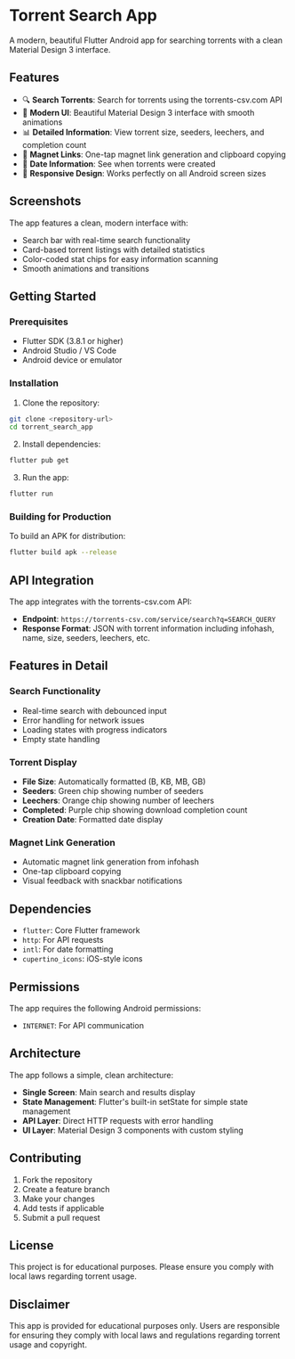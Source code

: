# Torrent Search App

A modern, beautiful Flutter Android app for searching torrents with a clean Material Design 3 interface.

## Features

- 🔍 **Search Torrents**: Search for torrents using the torrents-csv.com API
- 📱 **Modern UI**: Beautiful Material Design 3 interface with smooth animations
- 📊 **Detailed Information**: View torrent size, seeders, leechers, and completion count
- 🔗 **Magnet Links**: One-tap magnet link generation and clipboard copying
- 📅 **Date Information**: See when torrents were created
- 🌙 **Responsive Design**: Works perfectly on all Android screen sizes

## Screenshots

The app features a clean, modern interface with:
- Search bar with real-time search functionality
- Card-based torrent listings with detailed statistics
- Color-coded stat chips for easy information scanning
- Smooth animations and transitions

## Getting Started

### Prerequisites

- Flutter SDK (3.8.1 or higher)
- Android Studio / VS Code
- Android device or emulator

### Installation

1. Clone the repository:
```bash
git clone <repository-url>
cd torrent_search_app
```

2. Install dependencies:
```bash
flutter pub get
```

3. Run the app:
```bash
flutter run
```

### Building for Production

To build an APK for distribution:
```bash
flutter build apk --release
```

## API Integration

The app integrates with the torrents-csv.com API:
- **Endpoint**: `https://torrents-csv.com/service/search?q=SEARCH_QUERY`
- **Response Format**: JSON with torrent information including infohash, name, size, seeders, leechers, etc.

## Features in Detail

### Search Functionality
- Real-time search with debounced input
- Error handling for network issues
- Loading states with progress indicators
- Empty state handling

### Torrent Display
- **File Size**: Automatically formatted (B, KB, MB, GB)
- **Seeders**: Green chip showing number of seeders
- **Leechers**: Orange chip showing number of leechers  
- **Completed**: Purple chip showing download completion count
- **Creation Date**: Formatted date display

### Magnet Link Generation
- Automatic magnet link generation from infohash
- One-tap clipboard copying
- Visual feedback with snackbar notifications

## Dependencies

- `flutter`: Core Flutter framework
- `http`: For API requests
- `intl`: For date formatting
- `cupertino_icons`: iOS-style icons

## Permissions

The app requires the following Android permissions:
- `INTERNET`: For API communication

## Architecture

The app follows a simple, clean architecture:
- **Single Screen**: Main search and results display
- **State Management**: Flutter's built-in setState for simple state management
- **API Layer**: Direct HTTP requests with error handling
- **UI Layer**: Material Design 3 components with custom styling

## Contributing

1. Fork the repository
2. Create a feature branch
3. Make your changes
4. Add tests if applicable
5. Submit a pull request

## License

This project is for educational purposes. Please ensure you comply with local laws regarding torrent usage.

## Disclaimer

This app is provided for educational purposes only. Users are responsible for ensuring they comply with local laws and regulations regarding torrent usage and copyright.
